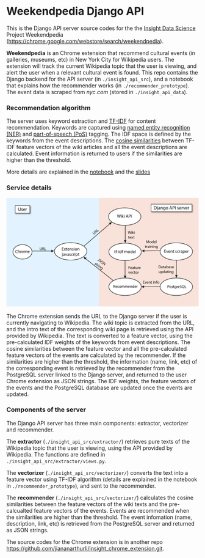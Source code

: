 # Weekendpedia Django API

This is the Django API server source codes for the the [Insight Data Science](https://insightdatascience.com) Project Weekendpedia (https://chrome.google.com/webstore/search/weekendpedia). 

**Weekendpedia** is an Chrome extension that recommend cultural events (in galleries, museums, etc) in New York City for Wikipedia users. The extension will track the current Wikipedia topic that the user is viewing, and alert the user when a relevant cultural event is found. This repo contains the Django backend for the API server (in ```./insight_api_src```), and a notebook that explains how the recommender works (in ```./recommender_prototype```). The event data is scraped from *nyc.com* (stored in ```./insight_api_data```).

### Recommendation algorithm

The server uses keyword extraction and [TF-IDF](https://en.wikipedia.org/wiki/Tf%E2%80%93idf "TF-IDF") for content recommendation. Keywords are captured using [named entity recognition (NER)](https://en.wikipedia.org/wiki/Named-entity_recognition "NER") and [part-of-speech (PoS)](https://en.wikipedia.org/wiki/Part_of_speech "PoS") tagging. The IDF space is defined by the keywords from the event descriptions. The [cosine similarities](https://en.wikipedia.org/wiki/Cosine_similarity) between TF-IDF feature vectors of the wiki articles and all the event descriptions are calculated. Event information is returned to users if the similarities are higher than the threshold.

More details are explained in the [notebook](https://github.com/jiananarthurli/insight_api/blob/master/recommender_prototype/event_recommender_prototype.ipynb) and the [slides](./Slides/Weekendpedia.pdf)

### Service details

![API service](./Images/FrontEndBackEnd.png "Weekendpedia")

The Chrome extension sends the URL to the Django server if the user is currently navigating to Wikipedia. The wiki topic is extracted from the URL, and the intro text of the corresponding wiki page is retrieved using the API provided by Wikipedia. The text is converted to a feature vector, using the pre-calculated IDF weights of the keywords from event descriptions. The cosine similarities between the feature vector and all the pre-calculated feature vectors of the events are calculated by the recommender. If the similarities are higher than the threshold, the information (name, link, etc) of the corresponding event is retrieved by the recommender from the PostgreSQL server linked to the Django server, and returned to the user Chrome extension as JSON strings. The IDF weights, the feature vectors of the events and the PostgreSQL database are updated once the events are updated.

### Components of the server

The Django API server has three main components: extractor, vectorizer and recommender. 

The **extractor** (```./insight_api_src/extractor/```) retrieves pure texts of the Wikipedia topic that the user is viewing, using the API provided by Wikipedia. The functions are defined in ```./insight_api_src/extractor/views.py```.

The **vectorizer** (```./insight_api_src/vectorizer/```) converts the text into a feature vector using TF-IDF algorithm (details are explained in the notebook in ```./recommender_prototype```), and sent to the recommender.

The **recommender** (```./insight_api_src/vectorizer/```) calculates the cosine similarities between the feature vectors of the wiki texts and the pre-calcualted feature vectors of the events. Events are recommended when the similarities are higher than the threshold. The event infomation (name, description, link, etc) is retrieved from the PostgreSQL server and returned as JSON strings. 

The source codes for the Chrome extension is in another repo <https://github.com/jiananarthurli/insight_chrome_extension.git>. 

